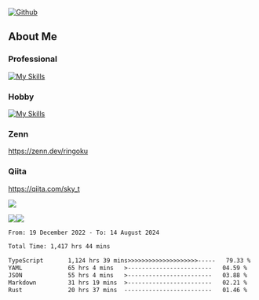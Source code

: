 [![Github](https://img.shields.io/github/followers/skyt-a?label=Follow&style=social)](https://github.com/skyt-a)

## About Me
### Professional
[![My Skills](https://skillicons.dev/icons?i=react,ts,js,nodejs,java,graphql,firebase,githubactions&theme=light)](https://skillicons.dev)
### Hobby
[![My Skills](https://skillicons.dev/icons?i=unity,rust,py&theme=light)](https://skillicons.dev)

### Zenn
https://zenn.dev/ringoku
### Qiita
https://qiita.com/sky_t


![](https://github-profile-summary-cards.vercel.app/api/cards/profile-details?username=skyt-a&theme=default)

![](https://github-profile-summary-cards.vercel.app/api/cards/repos-per-language?username=skyt-a&theme=default)![](https://github-profile-summary-cards.vercel.app/api/cards/stats?username=RinGoku&theme=default)

<!--START_SECTION:waka-->

```txt
From: 19 December 2022 - To: 14 August 2024

Total Time: 1,417 hrs 44 mins

TypeScript       1,124 hrs 39 mins>>>>>>>>>>>>>>>>>>>>-----   79.33 %
YAML             65 hrs 4 mins   >------------------------   04.59 %
JSON             55 hrs 4 mins   >------------------------   03.88 %
Markdown         31 hrs 19 mins  >------------------------   02.21 %
Rust             20 hrs 37 mins  -------------------------   01.46 %
```

<!--END_SECTION:waka-->
